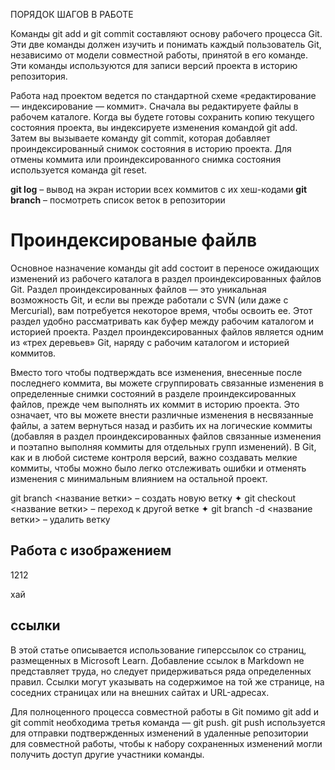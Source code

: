 
ПОРЯДОК ШАГОВ В РАБОТЕ

Команды git add и git commit составляют основу рабочего процесса Git. Эти две команды должен изучить и понимать каждый пользователь Git, независимо от модели совместной работы, принятой в его команде. Эти команды используются для записи версий проекта в историю репозитория.

Работа над проектом ведется по стандартной схеме «редактирование — индексирование — коммит». Сначала вы редактируете файлы в рабочем каталоге. Когда вы будете готовы сохранить копию текущего состояния проекта, вы индексируете изменения командой git add. Затем вы вызываете команду git commit, которая добавляет проиндексированный снимок состояния в историю проекта. Для отмены коммита или проиндексированного снимка состояния используется команда git reset.

**git log** – вывод на экран истории всех коммитов с их хеш-кодами
**git branch** – посмотреть список веток в репозитории



# Проиндексированые файлв

Основное назначение команды git add состоит в переносе ожидающих изменений из рабочего каталога в раздел проиндексированных файлов Git. Раздел проиндексированных файлов — это уникальная возможность Git, и если вы прежде работали с SVN (или даже с Mercurial), вам потребуется некоторое время, чтобы освоить ее. Этот раздел удобно рассматривать как буфер между рабочим каталогом и историей проекта. Раздел проиндексированных файлов является одним из «трех деревьев» Git, наряду с рабочим каталогом и историей коммитов.

Вместо того чтобы подтверждать все изменения, внесенные после последнего коммита, вы можете сгруппировать связанные изменения в определенные снимки состояний в разделе проиндексированных файлов, прежде чем выполнять их коммит в историю проекта. Это означает, что вы можете внести различные изменения в несвязанные файлы, а затем вернуться назад и разбить их на логические коммиты (добавляя в раздел проиндексированных файлов связанные изменения и поэтапно выполняя коммиты для отдельных групп изменений). В Git, как и в любой системе контроля версий, важно создавать мелкие коммиты, чтобы можно было легко отслеживать ошибки и отменять изменения с минимальным влиянием на остальной проект.

git branch <название ветки> – создать новую ветку
✦ git checkout <название ветки> – переход к другой ветке
✦ git branch -d <название ветки> – удалить ветку

## Работа с изображением
1212

хай
## ссылки

В этой статье описывается использование гиперссылок со страниц, размещенных в Microsoft Learn. Добавление ссылок в Markdown не представляет труда, но следует придерживаться ряда определенных правил. Ссылки могут указывать на содержимое на той же странице, на соседних страницах или на внешних сайтах и URL-адресах.

Для полноценного процесса совместной работы в Git помимо git add и git commit необходима третья команда — git push. git push используется для отправки подтвержденных изменений в удаленные репозитории для совместной работы, чтобы к набору сохраненных изменений могли получить доступ другие участники команды.

